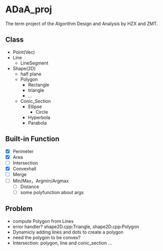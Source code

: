 # ADaA_proj

The term project of the Algorithm Design and Analysis by HZX and ZMT.

## Class
- Point(Vec)
- Line
  - LineSegment
- Shape(2D)
  - half plane
  - Polygon
    - Rectangle
    - triangle
    - ...
  - Conic_Section
    - Ellipse
      - Circle
    - Hyperbola
    - Parabola

## Built-in Function
- [X] Perimeter
- [X] Area
- [ ] Intersection
- [X] Convexhall
- [ ] Merge
- [ ] Min/Max，Argmin/Argmax
  - [ ] Distance
  - [ ] some polyfunction about args

## Problem
- compute Polygon from Lines
- error handler? shape2D.cpp:Triangle, shape2D.cpp:Polygon
- Dynamicly adding lines and dots to create a polygon
- need the polygon to be convex?
- Intersection: polygon, line and conic_section ...
